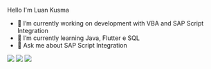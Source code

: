 Hello I'm Luan Kusma
                                                                
- 🔭 I’m currently working on development with VBA and SAP Script Integration
- 🌱 I’m currently learning Java, Flutter e SQL
- 💬 Ask me about SAP Script Integration

<div>
  <a href="https://www.linkedin.com/in/luan-mateus-kusma-728869b1/" target="_blank"><img src="https://img.shields.io/badge/-LinkedIn-%230077B5?style=for-the-badge&amp;logo=linkedin&amp;logoColor=white" target="_blank"></a> 
  <a href="https://www.instagram.com/luan.kusma/" target="_blank"><img src="https://img.shields.io/badge/-Instagram-%23E4405F?style=for-the-badge&amp;logo=instagram&amp;logoColor=white" target="_blank"></a>   
  <a href="https://www.youtube.com/channel/UCRNKccHx6sg5hUsqKwpNntQ/videos" target="_blank"><img src="https://img.shields.io/badge/YouTube-FF0000?style=for-the-badge&amp;logo=youtube&amp;logoColor=white" target="_blank"></a>
  
</div>


